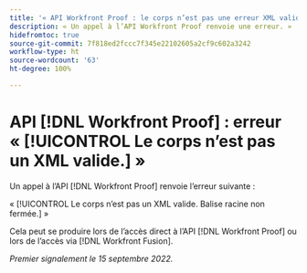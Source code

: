 ```yaml
---
title: '« API Workfront Proof : le corps n’est pas une erreur XML valide. »'
description: « Un appel à l’API Workfront Proof renvoie une erreur. »
hidefromtoc: true
source-git-commit: 7f818ed2fccc7f345e22102605a2cf9c602a3242
workflow-type: ht
source-wordcount: '63'
ht-degree: 100%

---
```



# API [!DNL Workfront Proof] : erreur « [!UICONTROL Le corps n’est pas un XML valide.] »

<!--On WFP and WFF TOCs-->

Un appel à l’API [!DNL Workfront Proof] renvoie l’erreur suivante :

« [!UICONTROL Le corps n’est pas un XML valide. Balise racine non fermée.] »

Cela peut se produire lors de l’accès direct à l’API [!DNL Workfront Proof] ou lors de l’accès via [!DNL Workfront Fusion].

_Premier signalement le 15 septembre 2022._

